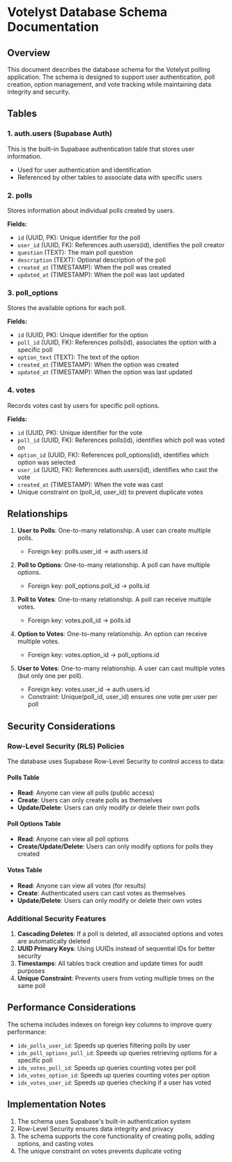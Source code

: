 # Votelyst Database Schema Documentation

## Overview

This document describes the database schema for the Votelyst polling application. The schema is designed to support user authentication, poll creation, option management, and vote tracking while maintaining data integrity and security.

## Tables

### 1. auth.users (Supabase Auth)

This is the built-in Supabase authentication table that stores user information.

- Used for user authentication and identification
- Referenced by other tables to associate data with specific users

### 2. polls

Stores information about individual polls created by users.

**Fields:**
- `id` (UUID, PK): Unique identifier for the poll
- `user_id` (UUID, FK): References auth.users(id), identifies the poll creator
- `question` (TEXT): The main poll question
- `description` (TEXT): Optional description of the poll
- `created_at` (TIMESTAMP): When the poll was created
- `updated_at` (TIMESTAMP): When the poll was last updated

### 3. poll_options

Stores the available options for each poll.

**Fields:**
- `id` (UUID, PK): Unique identifier for the option
- `poll_id` (UUID, FK): References polls(id), associates the option with a specific poll
- `option_text` (TEXT): The text of the option
- `created_at` (TIMESTAMP): When the option was created
- `updated_at` (TIMESTAMP): When the option was last updated

### 4. votes

Records votes cast by users for specific poll options.

**Fields:**
- `id` (UUID, PK): Unique identifier for the vote
- `poll_id` (UUID, FK): References polls(id), identifies which poll was voted on
- `option_id` (UUID, FK): References poll_options(id), identifies which option was selected
- `user_id` (UUID, FK): References auth.users(id), identifies who cast the vote
- `created_at` (TIMESTAMP): When the vote was cast
- Unique constraint on (poll_id, user_id) to prevent duplicate votes

## Relationships

1. **User to Polls**: One-to-many relationship. A user can create multiple polls.
   - Foreign key: polls.user_id → auth.users.id

2. **Poll to Options**: One-to-many relationship. A poll can have multiple options.
   - Foreign key: poll_options.poll_id → polls.id

3. **Poll to Votes**: One-to-many relationship. A poll can receive multiple votes.
   - Foreign key: votes.poll_id → polls.id

4. **Option to Votes**: One-to-many relationship. An option can receive multiple votes.
   - Foreign key: votes.option_id → poll_options.id

5. **User to Votes**: One-to-many relationship. A user can cast multiple votes (but only one per poll).
   - Foreign key: votes.user_id → auth.users.id
   - Constraint: Unique(poll_id, user_id) ensures one vote per user per poll

## Security Considerations

### Row-Level Security (RLS) Policies

The database uses Supabase Row-Level Security to control access to data:

#### Polls Table
- **Read**: Anyone can view all polls (public access)
- **Create**: Users can only create polls as themselves
- **Update/Delete**: Users can only modify or delete their own polls

#### Poll Options Table
- **Read**: Anyone can view all poll options
- **Create/Update/Delete**: Users can only modify options for polls they created

#### Votes Table
- **Read**: Anyone can view all votes (for results)
- **Create**: Authenticated users can cast votes as themselves
- **Update/Delete**: Users can only modify or delete their own votes

### Additional Security Features

1. **Cascading Deletes**: If a poll is deleted, all associated options and votes are automatically deleted
2. **UUID Primary Keys**: Using UUIDs instead of sequential IDs for better security
3. **Timestamps**: All tables track creation and update times for audit purposes
4. **Unique Constraint**: Prevents users from voting multiple times on the same poll

## Performance Considerations

The schema includes indexes on foreign key columns to improve query performance:

- `idx_polls_user_id`: Speeds up queries filtering polls by user
- `idx_poll_options_poll_id`: Speeds up queries retrieving options for a specific poll
- `idx_votes_poll_id`: Speeds up queries counting votes per poll
- `idx_votes_option_id`: Speeds up queries counting votes per option
- `idx_votes_user_id`: Speeds up queries checking if a user has voted

## Implementation Notes

1. The schema uses Supabase's built-in authentication system
2. Row-Level Security ensures data integrity and privacy
3. The schema supports the core functionality of creating polls, adding options, and casting votes
4. The unique constraint on votes prevents duplicate voting